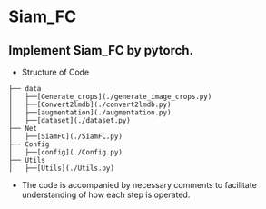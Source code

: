 # Siam_FC

## Implement Siam_FC by pytorch.
* Structure of Code

```
├── data
│   ├──[Generate_crops](./generate_image_crops.py)
│   ├──[Convert2lmdb](./convert2lmdb.py)
│   ├──[augmentation](./augmentation.py)
│   ├──[dataset](./dataset.py)
├── Net
│   ├──[SiamFC](./SiamFC.py)
├── Config
│   ├──[config](./Config.py)
├── Utils
│   ├──[Utils](./Utils.py)
```
* The code is accompanied by necessary comments to facilitate understanding of how each step is operated.
